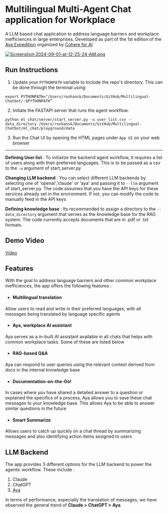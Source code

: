 # Multilingual Multi-Agent Chat application for Workplace

A LLM based chat application to address language barriers and workplace inefficiences in large enterprises. Developed as part of the 1st edition of the [Aya Expedition](https://www.youtube.com/watch?v=oKstMwSUElA) organized by [Cohere for AI](https://cohere.com/research)



[![Screenshot-2024-09-01-at-12-25-24-AM.png](https://i.postimg.cc/gJ5j0sYL/Screenshot-2024-09-01-at-12-25-24-AM.png)](https://postimg.cc/dk2wH8ZJ)



## Run Instructions

1. Update your `PYTHONPATH` variable to include the repo's directory. This can be done through the terminal using:
```
export PYTHONPATH="/Users/roshansk/Documents/GitHub/Multilingual-Chatbot/:$PYTHONPATH”
```
2. Initiate the FASTAPI server that runs the agent workflow. 
```
python ml_chat/server/start_server.py -u user_list.csv --data_directory /Users/roshansk/Documents/GitHub/Multilingual-Chatbot/ml_chat/playground/data
```
3. Run the Chat UI by opening the HTML pages under `App UI` on your web browser

---

**Defining User list** : To initialize the backend agent workflow, it requires a list of users along with their preferred languages. This is to be passed as a csv to the `-u` argument of start_server.py 

**Changing LLM backend** : You can select different LLM backends by selecting one of 'openai','claude' or 'aya' and passing it to `--llm` argument of start_server.py. The code assumes that you have the API keys for these services already set in the environment. If not, you can modify the code to manually feed in the API keys

**Defining knowledge base** : Its recommended to assign a directory to the `--data_directory` argument that serves as the knowledge base for the RAG system. The code currently accepts documents that are in .pdf or .txt formats. 
 
 
## Demo Video
[Video](https://youtu.be/_i8WKbTXojM)


## Features 

With the goal to address language barriers and other common workplace inefficiences, the app offers the following features : 
* #### Multilingual translation

Allow users to read and write in their preferred languages, with all messages being translated by language specific agents
* #### Aya, workplace AI assistant

Aya serves as a in-built AI assistant available in all chats that helps with common workplace tasks. Some of these are listed below

* #### RAG-based Q&A

Aya can respond to user queries using the relevant context derived from docs in the internal knowledge base
* #### Documentation-on-the-Go!

In cases where you have shared a detailed answer to a question or explained the specifics of a process, Aya allows you to save these chat messages to your knowledge base. This allows Aya to be able to answer similar questions in the future

* #### Smart Summarize
Allows users to catch up quickly on a chat thread by summarizing messages and also identifying action items assigned to users


## LLM Backend
The app provides 3 different options for the LLM backend to power the agentic workflow. These include : 
1. Claude
2. ChatGPT
3. [Aya](https://huggingface.co/CohereForAI/aya-23-8B)

In terms of performance, especially the translation of messages, we have observed the general trend of **Claude > ChatGPT > Aya**
